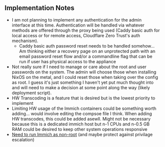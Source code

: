 ## Implementation Notes
- I am not planning to implement any authentication for the admin interface at this time. Authentication will be handled via whatever methods are offered through the proxy being used (Caddy basic auth for local access or for remote access, Cloudflare Zero Trust's auth mechanism).
  - Caddy basic auth password reset needs to be handled somehow... Am thinking either a recovery page on an unprotected path with an email password reset flow and/or a commandline flag that can be run if user has physical access to the appliance
- Not really sure if I need to manage or care about the root and user passwords on the system. The admin will choose those when installing NixOS on the metal, and I could reset those when taking over the config as root. I guess it's just something I haven't yet put much thought into and will need to make a decision at some point along the way (likely deployment script).
- HW Transcoding is a feature that is desired but is the lowest priority to implement
- Limiting HW usage of the Immich containers could be something worth adding... would involve editing the compsoe file I think. When adding HW transcodes, this could be added asewll. Might not be necessary because this is a dedicated immich host but n-1 CPUs and n-0.5 GB RAM could be desired to keep other system operations responsive
- [Need to run Immich as non-root](https://immich.app/docs/FAQ#how-can-i-run-immich-as-a-non-root-user) (and maybe protect against privilage escalation)

